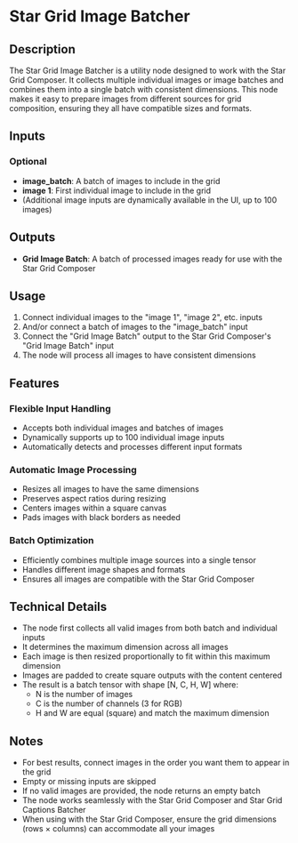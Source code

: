 # Star Grid Image Batcher

## Description
The Star Grid Image Batcher is a utility node designed to work with the Star Grid Composer. It collects multiple individual images or image batches and combines them into a single batch with consistent dimensions. This node makes it easy to prepare images from different sources for grid composition, ensuring they all have compatible sizes and formats.

## Inputs

### Optional
- **image_batch**: A batch of images to include in the grid
- **image 1**: First individual image to include in the grid
- (Additional image inputs are dynamically available in the UI, up to 100 images)

## Outputs
- **Grid Image Batch**: A batch of processed images ready for use with the Star Grid Composer

## Usage
1. Connect individual images to the "image 1", "image 2", etc. inputs
2. And/or connect a batch of images to the "image_batch" input
3. Connect the "Grid Image Batch" output to the Star Grid Composer's "Grid Image Batch" input
4. The node will process all images to have consistent dimensions

## Features

### Flexible Input Handling
- Accepts both individual images and batches of images
- Dynamically supports up to 100 individual image inputs
- Automatically detects and processes different input formats

### Automatic Image Processing
- Resizes all images to have the same dimensions
- Preserves aspect ratios during resizing
- Centers images within a square canvas
- Pads images with black borders as needed

### Batch Optimization
- Efficiently combines multiple image sources into a single tensor
- Handles different image shapes and formats
- Ensures all images are compatible with the Star Grid Composer

## Technical Details
- The node first collects all valid images from both batch and individual inputs
- It determines the maximum dimension across all images
- Each image is then resized proportionally to fit within this maximum dimension
- Images are padded to create square outputs with the content centered
- The result is a batch tensor with shape [N, C, H, W] where:
  - N is the number of images
  - C is the number of channels (3 for RGB)
  - H and W are equal (square) and match the maximum dimension

## Notes
- For best results, connect images in the order you want them to appear in the grid
- Empty or missing inputs are skipped
- If no valid images are provided, the node returns an empty batch
- The node works seamlessly with the Star Grid Composer and Star Grid Captions Batcher
- When using with the Star Grid Composer, ensure the grid dimensions (rows × columns) can accommodate all your images
